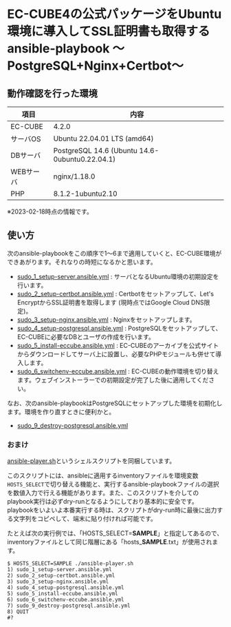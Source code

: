 # EC-CUBE4の公式パッケージをUbuntu環境に導入してSSL証明書も取得するansible-playbook 〜PostgreSQL+Nginx+Certbot〜

## 動作確認を行った環境

|項目|内容|
|---|---|
|EC-CUBE|4.2.0|
|サーバOS|Ubuntu 22.04.01 LTS (amd64)|
|DBサーバ|PostgreSQL 14.6 (Ubuntu 14.6-0ubuntu0.22.04.1)|
|WEBサーバ|nginx/1.18.0|
|PHP|8.1.2-1ubuntu2.10|

※2023-02-18時点の情報です。

## 使い方

次のansible-playbookをこの順序で1〜6まで適用していくと、EC-CUBE環境ができあがります。それなりの時短になるかと思います。

- [sudo_1_setup-server.ansible.yml](blob/main/tasks/sudo_1_setup-server.ansible.yml) : サーバとなるUbuntu環境の初期設定を行います。
- [sudo_2_setup-certbot.ansible.yml](blob/main/tasks/sudo_2_setup-certbot.ansible.yml) : Certbotをセットアップして、Let's EncryptからSSL証明書を取得します (現時点ではGoogle Cloud DNS限定)。
- [sudo_3_setup-nginx.ansible.yml](blob/main/tasks/sudo_3_setup-nginx.ansible.yml) : Nginxをセットアップします。
- [sudo_4_setup-postgresql.ansible.yml](blob/main/tasks/sudo_4_setup-postgresql.ansible.yml) : PostgreSQLをセットアップして、EC-CUBEに必要なDBとユーザの作成を行います。
- [sudo_5_install-eccube.ansible.yml](blob/main/tasks/sudo_5_install-eccube.ansible.yml) : EC-CUBEのアーカイブを公式サイトからダウンロードしてサーバ上に設置し、必要なPHPモジュールも併せて導入します。
- [sudo_6_switchenv-eccube.ansible.yml](blob/main/tasks/sudo_6_switchenv-eccube.ansible.yml) : EC-CUBEの動作環境を切り替えます。ウェブインストーラーでの初期設定が完了した後に適用してください。

なお、次のansible-playbookはPostgreSQLにセットアップした環境を初期化します。環境を作り直すときに便利かと。

- [sudo_9_destroy-postgresql.ansible.yml](blob/main/tasks/sudo_9_destroy-postgresql.ansible.yml)

### おまけ

[ansible-player.sh](blob/main/ansible-player.sh)というシェルスクリプトを同梱しています。

このスクリプトには、ansibleに適用するinventoryファイルを環境変数`HOSTS_SELECT`で切り替える機能と、実行するansible-playbookファイルの選択を数値入力で行える機能があります。また、このスクリプトを介してのplaybook実行は必ずdry-runとなるようにしており基本的に安全です。playbookをいよいよ本番実行する時は、スクリプトがdry-run時に最後に出力する文字列をコピペして、端末に貼り付ければ可能です。

たとえば次の実行例では、「HOSTS_SELECT=**SAMPLE**」と指定してあるので、inventoryファイルとして同じ階層にある「hosts_**SAMPLE**.txt」が使用されます。
```
$ HOSTS_SELECT=SAMPLE ./ansible-player.sh
1) sudo_1_setup-server.ansible.yml
2) sudo_2_setup-certbot.ansible.yml
3) sudo_3_setup-nginx.ansible.yml
4) sudo_4_setup-postgresql.ansible.yml
5) sudo_5_install-eccube.ansible.yml
6) sudo_6_switchenv-eccube.ansible.yml
7) sudo_9_destroy-postgresql.ansible.yml
8) QUIT
#?
```

